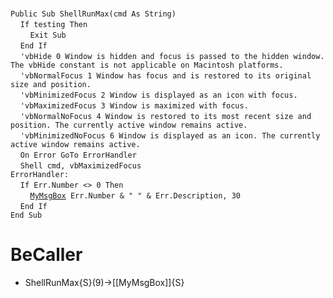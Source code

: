 &nbsp;  &nbsp;  &nbsp;  &nbsp;  
`Public Sub ShellRunMax(cmd As String)`  
&nbsp;&nbsp;&nbsp;&nbsp;`If testing Then`  
&nbsp;&nbsp;&nbsp;&nbsp;&nbsp;&nbsp;&nbsp;&nbsp;`Exit Sub`  
&nbsp;&nbsp;&nbsp;&nbsp;`End If`  
&nbsp;&nbsp;&nbsp;&nbsp;`'vbHide 0 Window is hidden and focus is passed to the hidden window. The vbHide constant is not applicable on Macintosh platforms.`  
&nbsp;&nbsp;&nbsp;&nbsp;`'vbNormalFocus 1 Window has focus and is restored to its original size and position.`  
&nbsp;&nbsp;&nbsp;&nbsp;`'vbMinimizedFocus 2 Window is displayed as an icon with focus.`  
&nbsp;&nbsp;&nbsp;&nbsp;`'vbMaximizedFocus 3 Window is maximized with focus.`  
&nbsp;&nbsp;&nbsp;&nbsp;`'vbNormalNoFocus 4 Window is restored to its most recent size and position. The currently active window remains active.`  
&nbsp;&nbsp;&nbsp;&nbsp;`'vbMinimizedNoFocus 6 Window is displayed as an icon. The currently active window remains active.`  
&nbsp;&nbsp;&nbsp;&nbsp;`On Error GoTo ErrorHandler`  
&nbsp;&nbsp;&nbsp;&nbsp;`Shell cmd, vbMaximizedFocus`  
`ErrorHandler:`  
&nbsp;&nbsp;&nbsp;&nbsp;`If Err.Number <> 0 Then`  
&nbsp;&nbsp;&nbsp;&nbsp;&nbsp;&nbsp;&nbsp;&nbsp;[`MyMsgBox`](MyMsgBox)` Err.Number & " " & Err.Description, 30`  
&nbsp;&nbsp;&nbsp;&nbsp;`End If`  
`End Sub`  


# BeCaller
- ShellRunMax{S}(9)->[[MyMsgBox]]{S}

